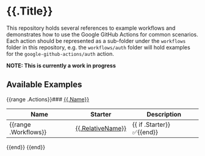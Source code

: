 # {{.Title}}

This repository holds several references to example workflows and demonstrates how to use the Google GitHub Actions for common scenarios. Each action should be represented as a sub-folder under the `workflows` folder in this repository, e.g. the `workflows/auth` folder will hold examples for the `google-github-actions/auth` action.

**NOTE: This is currently a work in progress**

## Available Examples

{{range .Actions}}### [{{.Name}}]({{.ReadMePath}})

| Name                                                         | Starter                   | Description      |
| ------------------------------------------------------------ | ------------------------- | ---------------- |
{{range .Workflows}}|[{{.RelativeName}}]({{.WorkflowPath}}) | {{ if .Starter}}✅{{end}} | {{.Description}} |
{{end}}
{{end}}
